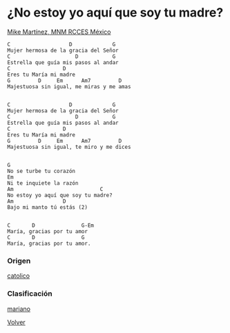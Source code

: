 
# ¿No estoy yo aquí que soy tu madre?
[Mike Martínez, MNM RCCES México](http://www.renovacion.com.mx/home/musicos/)

```
C                   D             G
Mujer hermosa de la gracia del Señor
C                     D           G
Estrella que guía mis pasos al andar
C                 D
Eres tu María mi madre
G         D     Em      Am7         D
Majestuosa sin igual, me miras y me amas


C                   D             G
Mujer hermosa de la gracia del Señor
C                     D           G
Estrella que guía mis pasos al andar
C                 D
Eres tu María mi madre
G         D     Em      Am7         D
Majestuosa sin igual, te miro y me dices


G
No se turbe tu corazón
Em
Ni te inquiete la razón
Am                            C
No estoy yo aquí que soy tu madre?
Am                D
Bajo mi manto tú estás (2)


C       D               G-Em
María, gracias por tu amor
C       D               G
María, gracias por tu amor.
```

### Origen
[catolico](https://github.com/renovacion-sjb/musica/search?q=catolico&unscoped_q=catolico)

### Clasificación
[mariano](https://github.com/renovacion-sjb/musica/search?q=mariano&unscoped_q=mariano)



[Volver](index.md)
